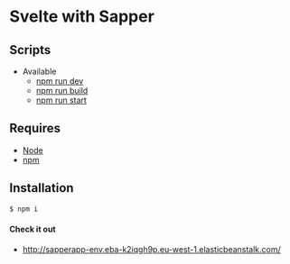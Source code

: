 # Svelte with Sapper

## Scripts
- Available
    -   [npm run dev](#npm-run-dev)
    -   [npm run build](#npm-run-build)
    -   [npm run start](#npm-run-start)

## Requires

-   [Node](https://nodejs.org/en/download)
-   [npm](https://www.npmjs.com/)

## Installation

```bash
$ npm i
```

#### Check it out
- http://sapperapp-env.eba-k2iqgh9p.eu-west-1.elasticbeanstalk.com/
